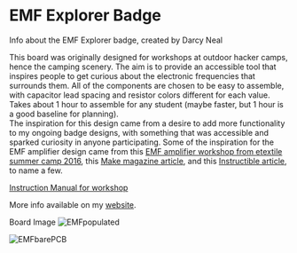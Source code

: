 # EMF Explorer Badge

 Info about the EMF Explorer badge, created by Darcy Neal

This board was originally designed for workshops at outdoor hacker camps, hence the camping scenery. The aim is to provide an accessible tool that inspires people to get curious about the electronic frequencies that surrounds them. All of the components are chosen to be easy to assemble, with capacitor lead spacing and resistor colors different for each value.  Takes about 1 hour to assemble for any student (maybe faster, but 1 hour is a good baseline for planning).  
The inspiration for this design came from a desire to add more functionality to my ongoing badge designs, with something that was accessible and sparked curiosity in anyone participating. Some of the inspiration for the EMF amplifier design came from this [EMF amplifier workshop from etextile summer camp 2016](https://etextile-summercamp.org/2016/emf/), this [Make magazine article](https://makezine.com/projects/weekend-project-sample-weird-sounds-electromagnetic-fields), and this [Instructible article](https://www.instructables.com/Electromagnetic-Field-EMF-Detector-With-LM358/), to name a few. 

[Instruction Manual for workshop](https://docs.google.com/document/d/e/2PACX-1vSb3gzUvmsaAEuR10mp6YfLUYIfLCaJ3SjQot15XgVXoP6KsmwcbKtgBSPaPRIU442FdPkQgaSOf08q/pub)

More info available on my [website](www.darcyneal.com/emfsensorbadge). 


Board Image
![EMFpopulated](https://github.com/Drc3p0/EMFbadge/assets/5934416/9560f170-d1d3-4fc2-aab4-64761698f1a2)

![EMFbarePCB](https://github.com/Drc3p0/EMFbadge/assets/5934416/8697453c-2d9d-418e-9495-59999a1ac39a)

